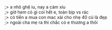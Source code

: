 ;> a nhô ghệ iu, nay a cảm xíu<br>
;> giờ hem có gì coi hết e, toàn bịp vs rác<br>
;> có tiền a mua con mac xài cho nhẹ 40 củ là đẹp<br>
;> ngoài cha mẹ ra thì chắc có e thương a thôi
